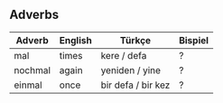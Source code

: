 ## Adverbs

Adverb | English | Türkçe | Bispiel
--- | --- | --- | --- 
mal | times | kere / defa | ?
nochmal | again | yeniden / yine | ?
einmal | once | bir defa / bir kez | ? 
